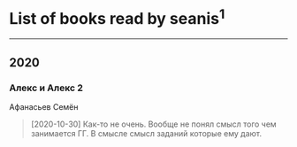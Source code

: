 # List of books read by seanis<sup>1</sup>
---

## 2020

### Алекс и Алекс 2
Афанасьев Семён
> [2020-10-30] Как-то не очень. Вообще не понял смысл того чем  занимается ГГ. В смысле смысл заданий которые ему дают.



